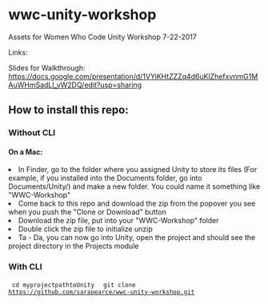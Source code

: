 # wwc-unity-workshop
Assets for Women Who Code Unity Workshop 7-22-2017

Links:

Slides for Walkthrough: https://docs.google.com/presentation/d/1VYiKHtZZZq4d6uKlZhefxvnmG1MAuWHmSadLl_vW2DQ/edit?usp=sharing



<h2>How to install this repo:</h2>

<h3>Without CLI</h3>

<h4>On a Mac:</h4>

<li>In Finder, go to the folder where you assigned Unity to store its files (For example, if you installed into the Documents folder, go into Documents/Unity/) and make a new folder. You could name it something like "WWC-Workshop"</li>

<li>Come back to this repo and download the zip from the popover you see when you push the "Clone or Download" button</li>

<li>Download the zip file, put into your "WWC-Workshop" folder</li>
<li>Double click the zip file to initialize unzip</li>
<li> Ta - Da, you can now go into Unity, open the project and should see the project directory in the Projects module</li>
  
  
  <h3>With CLI</h3>
  
  <code> cd myprojectpathtoUnity </code>
  <code> git clone https://github.com/sarapearce/wwc-unity-workshop.git</code>
